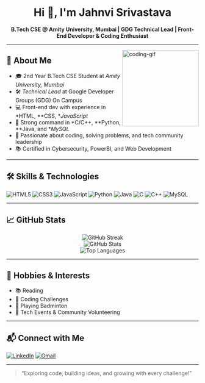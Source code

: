 <h1 align="center">Hi 👋, I'm Jahnvi Srivastava</h1>
<p align="center">
  <b>B.Tech CSE @ Amity University, Mumbai | GDG Technical Lead | Front-End Developer & Coding Enthusiast</b>
</p>

---

<img align="right" height="200" src="https://media.giphy.com/media/L8K62iTDkzGX6/giphy.gif" alt="coding-gif" />

## 🚀 About Me

- 🎓 2nd Year B.Tech CSE Student at *Amity University, Mumbai*
- 🛠 *Technical Lead* at Google Developer Groups (GDG) On Campus
- 💻 Front-end dev with experience in *HTML, **CSS, **JavaScript*
- 🧠 Strong command in *C/C++, **Python, **Java, and **MySQL*
- 🎯 Passionate about coding, solving problems, and tech community leadership
- 📚 Certified in Cybersecurity, PowerBI, and Web Development

---

## 🛠 Skills & Technologies

![HTML5](https://img.shields.io/badge/-HTML5-E34F26?style=for-the-badge&logo=html5&logoColor=white)
![CSS3](https://img.shields.io/badge/-CSS3-1572B6?style=for-the-badge&logo=css3&logoColor=white)
![JavaScript](https://img.shields.io/badge/-JavaScript-F7DF1E?style=for-the-badge&logo=javascript&logoColor=black)
![Python](https://img.shields.io/badge/-Python-3776AB?style=for-the-badge&logo=python&logoColor=white)
![Java](https://img.shields.io/badge/-Java-007396?style=for-the-badge&logo=java&logoColor=white)
![C](https://img.shields.io/badge/-C-00599C?style=for-the-badge&logo=c&logoColor=white)
![C++](https://img.shields.io/badge/-C++-00599C?style=for-the-badge&logo=c%2b%2b&logoColor=white)
![MySQL](https://img.shields.io/badge/-MySQL-4479A1?style=for-the-badge&logo=mysql&logoColor=white)

---

## 📈 GitHub Stats

<p align="center">
  <img src="https://github-readme-streak-stats.herokuapp.com?user=jahnvisrivastava01&theme=tokyonight&hide_border=true" alt="GitHub Streak" />
  <br>
  <img src="https://github-readme-stats.vercel.app/api?username=jahnvisrivastava01&show_icons=true&theme=tokyonight&hide_border=true" alt="GitHub Stats" />
  <br>
  <img src="https://github-readme-stats.vercel.app/api/top-langs/?username=jahnvisrivastava01&layout=compact&theme=tokyonight&hide_border=true" alt="Top Languages" />
</p>

---

## 🌱 Hobbies & Interests

- 📚 Reading
- 🧩 Coding Challenges
- 🏸 Playing Badminton
- 💬 Tech Events & Community Volunteering

---

## 📬 Connect with Me

[![LinkedIn](https://img.shields.io/badge/-LinkedIn-0077B5?logo=linkedin&logoColor=white)](https://www.linkedin.com/in/jahnvisrivastava20/)
[![Gmail](https://img.shields.io/badge/-Gmail-EA4335?logo=gmail&logoColor=white)](mailto:jahnvisrivastava0104@gmail.com)

---

> “Exploring code, building ideas, and growing with every challenge!”
